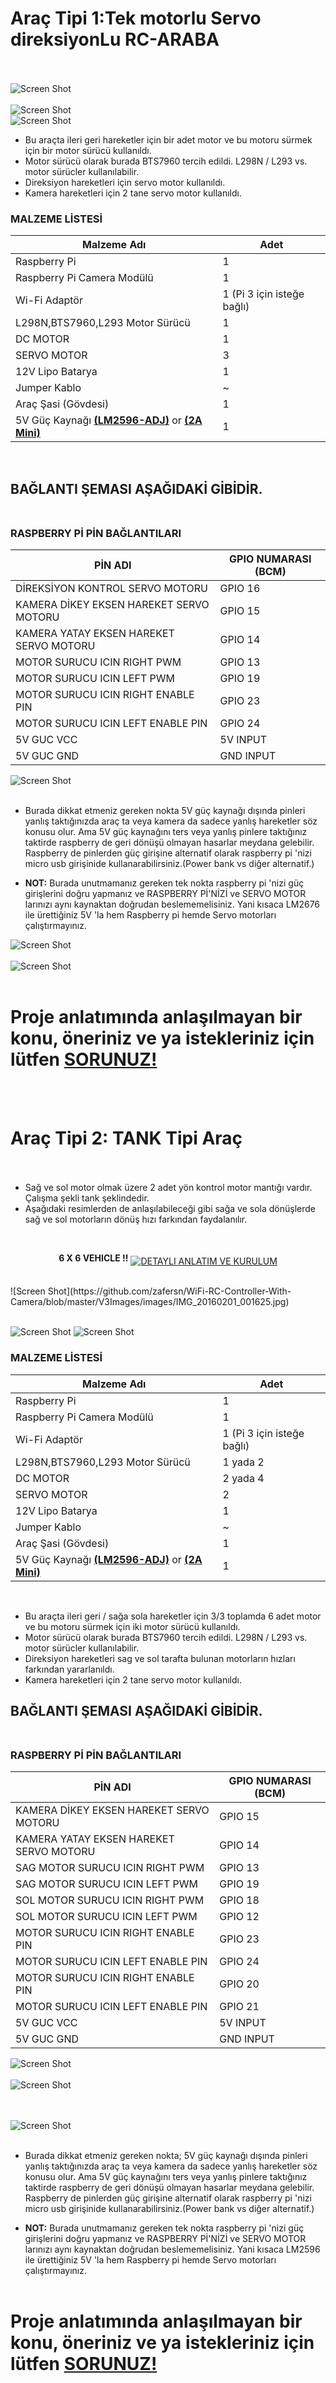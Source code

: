
# Araç Tipi 1:Tek motorlu Servo direksiyonLu RC-ARABA<br><br>



![Screen Shot](https://github.com/zafersn/WiFi-RC-Controller-With-Camera/blob/master/V3Images/images/IMG_20170118_191443_488.jpg)<br><br>
![Screen Shot](https://github.com/zafersn/WiFi-RC-Controller-With-Camera/blob/master/V3Images/images/IMG_20170109_181102.jpg)<br>
![Screen Shot](https://github.com/zafersn/WiFi-RC-Controller-With-Camera/blob/master/V3Images/images/IMG_20161226_171613.jpg)<br>
* Bu araçta ileri geri hareketler için bir adet motor ve bu motoru sürmek için bir motor sürücü kullanıldı.
 * Motor sürücü olarak burada BTS7960 tercih edildi. L298N / L293 vs. motor sürücler kullanılabilir.
* Direksiyon hareketleri için servo motor kullanıldı. <br>
* Kamera hareketleri için 2 tane servo motor kullanıldı.

### MALZEME LİSTESİ
Malzeme Adı| Adet
----| ---- 
Raspberry Pi| 1
Raspberry Pi Camera Modülü| 1
Wi-Fi Adaptör| 1 (Pi 3 için isteğe bağlı)
L298N,BTS7960,L293 Motor Sürücü| 1 
DC MOTOR|  1  
SERVO MOTOR| 3
12V Lipo Batarya| 1
Jumper Kablo | ~
Araç Şasi (Gövdesi)| 1
5V Güç Kaynağı  [**(LM2596-ADJ)**](http://www.robotistan.com/mini-ayarlanabilir-3a-voltaj-regulator-karti-lm2596-adj) or [**(2A Mini)**]( http://www.robotistan.com/2a-mini-ayarlanabilir-voltaj-dusurucu-regulator-karti)|1
<br>

## BAĞLANTI ŞEMASI AŞAĞIDAKİ GİBİDİR. <br><br>

### RASPBERRY Pİ PİN BAĞLANTILARI
PİN ADI| GPIO NUMARASI (BCM)
----| ---- 
DİREKSİYON KONTROL SERVO MOTORU| GPIO 16
KAMERA DİKEY EKSEN HAREKET SERVO MOTORU| GPIO 15
KAMERA YATAY EKSEN HAREKET SERVO MOTORU| GPIO 14
MOTOR SURUCU ICIN RIGHT PWM | GPIO 13
MOTOR SURUCU ICIN LEFT PWM| GPIO 19
MOTOR SURUCU ICIN RIGHT ENABLE PIN| GPIO 23
MOTOR SURUCU ICIN LEFT ENABLE PIN| GPIO 24
5V GUC VCC  | 5V INPUT
5V GUC GND | GND INPUT
![Screen Shot](https://github.com/zafersn/WiFi-RC-Controller-With-Camera/blob/master/V3Images/images/RasPiO-portsplus2-on-pi_1500.jpg)<br><br>
* Burada dikkat etmeniz gereken nokta 5V güç kaynağı dışında pinleri yanlış taktığınızda araç ta veya kamera da sadece yanlış hareketler söz konusu olur. Ama 5V güç kaynağını ters veya yanlış pinlere taktığınız taktirde raspberry de geri dönüşü olmayan hasarlar meydana gelebilir. Raspberry de pinlerden güç girişine alternatif olarak raspberry pi 'nizi micro usb girişinide kullanarabilirsiniz.(Power bank vs diğer alternatif.)

* **NOT:** Burada unutmamanız gereken tek nokta raspberry pi 'nizi güç girişlerini doğru yapmanız ve RASPBERRY Pİ'NİZİ ve SERVO MOTOR larınızı aynı kaynaktan doğrudan beslememelisiniz. Yani kısaca LM2676 ile ürettiğiniz 5V 'la hem Raspberry pi hemde Servo motorları çalıştırmayınız.

![Screen Shot](https://github.com/zafersn/WiFi-RC-Controller-With-Camera/blob/master/V3Images/images/servolu_pin%20baglantisi.PNG)
<br><br>
![Screen Shot](https://github.com/zafersn/WiFi-RC-Controller-With-Camera/blob/master/V3Images/images/sevolu_pinbaglantisi_schematic.PNG)
<br><br>


# Proje anlatımında anlaşılmayan bir konu, öneriniz ve ya istekleriniz için lütfen [SORUNUZ!](https://github.com/zafersn/WiFi-RC-Controller-With-Camera/issues)


<br><br>

# Araç Tipi 2: TANK Tipi Araç <br><br>

* Sağ ve sol motor olmak üzere 2 adet yön kontrol motor mantığı vardır. Çalışma şekli tank şeklindedir.
* Aşağıdaki resimlerden de anlaşılabileceği gibi sağa ve sola dönüşlerde sağ ve sol motorların dönüş hızı farkından faydalanılır.
<br>


<p align="center" width="640" height="480" > <b>6 X 6 VEHICLE !!</b>
<a href="https://www.youtube.com/watch?v=06LrVjRDfS8"><img src="https://github.com/zafersn/WiFi-RC-Controller-With-Camera/blob/master/V3Images/images/giphy.gif" alt="DETAYLI ANLATIM VE KURULUM" align="middle" />
</a></p>


<br>
![Screen Shot](https://github.com/zafersn/WiFi-RC-Controller-With-Camera/blob/master/V3Images/images/IMG_20160201_001625.jpg)<br><br>


![Screen Shot](https://github.com/zafersn/WiFi-RC-Controller-With-Camera/blob/master/V3Images/images/IMG_20151122_142027.jpg)
![Screen Shot](https://github.com/zafersn/WiFi-RC-Controller-With-Camera/blob/master/V3Images/images/IMG_20151122_141900.jpg)

### MALZEME LİSTESİ
Malzeme Adı| Adet
----| ---- 
Raspberry Pi| 1
Raspberry Pi Camera Modülü| 1
Wi-Fi Adaptör| 1 (Pi 3 için isteğe bağlı)
L298N,BTS7960,L293 Motor Sürücü| 1 yada 2 
DC MOTOR|  2 yada 4
SERVO MOTOR| 2
12V Lipo Batarya| 1
Jumper Kablo | ~
Araç Şasi (Gövdesi)| 1
5V Güç Kaynağı  [**(LM2596-ADJ)**](http://www.robotistan.com/mini-ayarlanabilir-3a-voltaj-regulator-karti-lm2596-adj) or [**(2A Mini)**]( http://www.robotistan.com/2a-mini-ayarlanabilir-voltaj-dusurucu-regulator-karti)|1
<br>

* Bu araçta ileri geri / sağa sola  hareketler için 3/3 toplamda 6 adet motor ve bu motoru sürmek için iki motor sürücü kullanıldı.
 * Motor sürücü olarak burada BTS7960 tercih edildi. L298N / L293 vs. motor sürücler kullanılabilir.
* Direksiyon hareketleri sag ve sol tarafta bulunan motorların hızları farkından yararlanıldı. <br>
* Kamera hareketleri için 2 tane servo motor kullanıldı.


## BAĞLANTI ŞEMASI AŞAĞIDAKİ GİBİDİR. <br><br>

### RASPBERRY Pİ PİN BAĞLANTILARI
PİN ADI| GPIO NUMARASI (BCM)
----| ---- 
KAMERA DİKEY EKSEN HAREKET SERVO MOTORU| GPIO 15
KAMERA YATAY EKSEN HAREKET SERVO MOTORU| GPIO 14
SAG MOTOR SURUCU ICIN RIGHT PWM | GPIO 13
SAG MOTOR SURUCU ICIN LEFT PWM| GPIO 19
SOL MOTOR SURUCU ICIN RIGHT PWM | GPIO 18
SOL MOTOR SURUCU ICIN LEFT PWM| GPIO 12
MOTOR SURUCU ICIN RIGHT ENABLE PIN| GPIO 23
MOTOR SURUCU ICIN LEFT ENABLE PIN| GPIO 24
MOTOR SURUCU ICIN RIGHT ENABLE PIN| GPIO 20
MOTOR SURUCU ICIN LEFT ENABLE PIN| GPIO 21
5V GUC VCC  | 5V INPUT
5V GUC GND | GND INPUT
![Screen Shot](https://github.com/zafersn/WiFi-RC-Controller-With-Camera/blob/master/V3Images/images/RasPiO-portsplus2-on-pi_1500.jpg)<br><br>
![Screen Shot](https://github.com/zafersn/WiFi-RC-Controller-With-Camera/blob/master/V3Images/images/pi_tank_pin%20baglantisi.PNG)

<br><br>
![Screen Shot](https://github.com/zafersn/WiFi-RC-Controller-With-Camera/blob/master/V3Images/images/pin%20baglantisi_tank_schematik.PNG)
<br><br>
* Burada dikkat etmeniz gereken nokta; 5V güç kaynağı dışında pinleri yanlış taktığınızda araç ta veya kamera da sadece yanlış hareketler söz konusu olur. Ama 5V güç kaynağını ters veya yanlış pinlere taktığınız taktirde raspberry de geri dönüşü olmayan hasarlar meydana gelebilir. Raspberry de pinlerden güç girişine alternatif olarak raspberry pi 'nizi micro usb girişinide kullanarabilirsiniz.(Power bank vs diğer alternatif.)

* **NOT:** Burada unutmamanız gereken tek nokta raspberry pi 'nizi güç girişlerini doğru yapmanız ve RASPBERRY Pİ'NİZİ ve SERVO MOTOR larınızı aynı kaynaktan doğrudan beslememelisiniz. Yani kısaca LM2596 ile ürettiğiniz 5V 'la hem Raspberry pi hemde Servo motorları çalıştırmayınız.
<br><br>
# Proje anlatımında anlaşılmayan bir konu, öneriniz ve ya istekleriniz için lütfen [SORUNUZ!](https://github.com/zafersn/WiFi-RC-Controller-With-Camera/issues)
